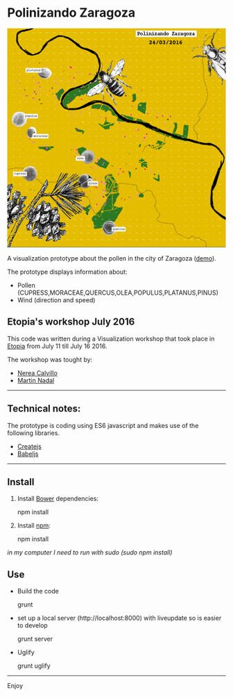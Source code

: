 # Polinizando Zaragoza

![Alt text](thumb.png "Project screenshot")

A visualization prototype about the pollen in the city of Zaragoza ([demo](http://muimota.net/nerea/zaragoza/)).

The prototype displays information about:
 * Pollen (CUPRESS,MORACEAE,QUERCUS,OLEA,POPULUS,PLATANUS,PINUS)
 * Wind (direction and speed)

## Etopia's workshop July 2016
This code was written during a Visualization workshop that took place in [Etopia](http://www.zaragoza.es/ciudad/etopia/)
from July 11 till July 16 2016.

The workshop was tought by:
* [Nerea Calvillo](http://cmasarquitectos.net/)
* [Martin Nadal](http://muimota.net)

----
## Technical notes:

The prototype is coding using ES6 javascript and makes use of the following libraries.

* [Createjs](http://http://www.createjs.com/)
* [Babeljs](https://babeljs.io/)

----
## Install
1. Install [Bower](https://bower.io/) dependencies:


    npm install

2. Install [npm](https://www.npmjs.com/):


    npm install

*in my computer I need to run with sudo (sudo npm install)*


## Use

* Build the code


    grunt

* set up a local server (http://localhost:8000) with liveupdate so is easier to develop


    grunt server

* Uglify


    grunt uglify

----
Enjoy
